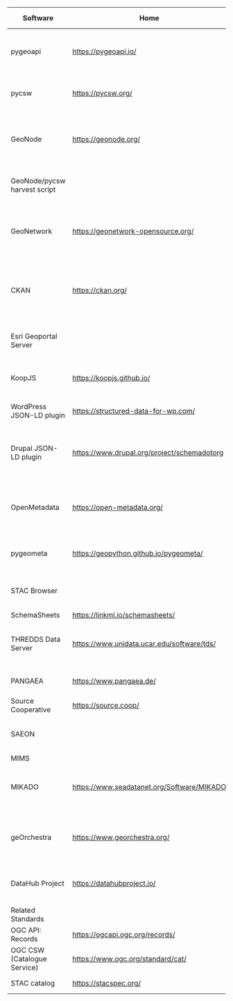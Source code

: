 |Software                    |Home                                       |Source Code repository                                                                            |License                                        |Comments                                                                                                                                                                                                                                    |Development Language                                     |Example Endpoint                                                                            |Related GitHub Issue                                                      |
|----------------------------|-------------------------------------------|--------------------------------------------------------------------------------------------------|-----------------------------------------------|--------------------------------------------------------------------------------------------------------------------------------------------------------------------------------------------------------------------------------------------|---------------------------------------------------------|--------------------------------------------------------------------------------------------|--------------------------------------------------------------------------|
|pygeoapi                    |https://pygeoapi.io/                       |https://github.com/geopython/pygeoapi                                                             |MIT license (Open Source)                      |- all pages have embedded JSON-LD - strong OGC API support, plus STAC support - lightweight Python package - version >= 0.14.0 supports MapServer MapScript - very healthy community (both in terms of develoment & private company support)|Python                                                   |https://demo.pygeoapi.io/master/collections/obs                                             |https://github.com/geopython/pygeoapi/pull/868                            |
|pycsw                       |https://pycsw.org/                         |https://github.com/geopython/pycsw                                                                |MIT license (Open Source)                      |- does not have JSON-LD support, as much development has moved to pygeoapi instead - strong OGC CSW support - very lightweight Python package - used by GeoNetwork, but can be standalone                                                   |Python                                                   |https://geonode.nodc.id/catalogue/csw                                                       |https://github.com/geopython/pycsw/issues/718                             |
|GeoNode                     |https://geonode.org/                       |https://github.com/GeoNode/geonode/                                                               |GNU General Public License (Open Source)       |- does not have JSON-LD support (but can manaual generate JSON-LD through a script: https://github.com/iodepo/odis-arch/blob/master/collection/scripts/acma-harvest.py - users like the front-end interface                                 |Java                                                     |https://geodata.benguelacc.org/                                                             |https://github.com/GeoNode/geonode/issues/6629                            |
|GeoNode/pycsw harvest script|                                           |https://github.com/iodepo/odis-arch/blob/schema-dev/code/notebooks/Exploration/ina-nodc-harvest.py|                                               |- script to generate JSON-LD from a GeoNode/pycsw endpoint                                                                                                                                                                                  |Python                                                   |                                                                                            |                                                                          |
|GeoNetwork                  |https://geonetwork-opensource.org/         |https://github.com/geonetwork/core-geonetwork/                                                    |GNU General Public License (Open Source)       |- embeds JSON-LD on all layer pages, as of GeoNetwork 4.0 release - healthy community - larger installation (not lightweight)                                                                                                               |Java                                                     |https://emodnet.ec.europa.eu/geonetwork/srv/api/records/235584a3-4592-4d56-8218-cc531f1eee4a|https://github.com/geonetwork/core-geonetwork/pull/3714                   |
|CKAN                        |https://ckan.org/                          |https://github.com/ckan/ckan                                                                      |GNU Affero General Public License (Open Source_|- requires plugin to enable JSON-LD support - plugin can be enabled for several profiles (we require the "schemaorg" profile enabled) - https://extensions.ckan.org/extension/dcat/                                                         |mainly Python for front-end, searches through Solr (Java)|https://pacificdata.org/data/dataset/7ce86d27-344d-481a-a3b4-b4e53ff60901.jsonld            |                                                                          |
|Esri Geoportal Server       |                                           |https://github.com/Esri/geoportal-server-catalog                                                  |Apache License (Open Source)                   |- no JSON-LD support - v2 works, but lacks thorough installation documentation - supports older OGC CSW standard only - 2.7.2 supports STAC catalogues                                                                                      |Java                                                     |https://portal.westcoastoceans.org/catalog/                                                 |                                                                          |
|KoopJS                      |https://koopjs.github.io/                  |https://github.com/koopjs/koop                                                                    |Apache License (Open Source)                   |- mainly used to convert data/services for use through ArcGIS clients - leverages NodeJS - has a plugin to generate JSON-LD from Esri endpoints - https://github.com/koopjs/koop-output-dcat-ap-201                                         |JavaScript                                               |                                                                                            |                                                                          |
|WordPress JSON-LD plugin    |https://structured-data-for-wp.com/        |https://github.com/ahmedkaludi/schema-and-structured-data-for-wp/                                 |$99 for 1 site license                         |- works well out-of-the-box, adds JSON-LD/schema config to WordPress backend                                                                                                                                                                |PHP                                                      |https://oceanscape.org/organisation/ocean-tracking-network/                                 |https://github.com/ahmedkaludi/schema-and-structured-data-for-wp/pull/1693|
|Drupal JSON-LD plugin       |https://www.drupal.org/project/schemadotorg|https://git.drupalcode.org/project/schemadotorg                                                   |GNU General Public License (Open Source)       |- very active repo                                                                                                                                                                                                                          |PHP                                                      |                                                                                            |                                                                          |
|OpenMetadata                |https://open-metadata.org/                 |https://github.com/open-metadata/OpenMetadata                                                     |Apache License (Open Source) or paid $10k/year |- full SaaS (Software as a Service) implementation - handles JSON schemas - pro version hosted at https://www.getcollate.io/                                                                                                                |Java (searches through Elasticsearch)                    |https://sandbox.open-metadata.org                                                           |                                                                          |
|pygeometa                   |https://geopython.github.io/pygeometa/     |https://github.com/geopython/pygeometa                                                            |MIT license (Open Source)                      |- lightweight Python package - generate metadata from simple YAML config - can be used as a plugin with pygeoapi                                                                                                                            |Python                                                   |https://github.com/geopython/pygeometa/blob/master/sample.yml                               |                                                                          |
|STAC Browser                |                                           |https://github.com/radiantearth/stac-browser                                                      |ISC license (Open Source)                      |- embeds JSON-LD on all layer pages                                                                                                                                                                                                         |JavaScript                                               |https://radiantearth.github.io/stac-browser/#/                                              |https://github.com/radiantearth/stac-spec/issues/378                      |
|SchemaSheets                |https://linkml.io/schemasheets/            |https://github.com/linkml/schemasheets/                                                           |                                               |- generate JSON-LD from Google spreadsheets                                                                                                                                                                                                 |Python                                                   |                                                                                            |                                                                          |
|THREDDS Data Server         |https://www.unidata.ucar.edu/software/tds/ |https://github.com/Unidata/tds                                                                    |BSD 3-Clause License (Open Source)             |- includes web server, to serve metadata & data access - experimental config support for JSON-LD                                                                                                                                            |Java                                                     |https://thredds.ucar.edu/thredds/catalog/catalog.html                                       |                                                                          |
|PANGAEA                     |https://www.pangaea.de/                    |https://github.com/pangaea-data-publisher/pangaeapy                                               |CC-BY license (Open)                           |- hosted free service - embeds JSON-LD in dataset pages                                                                                                                                                                                     |                                                         |                                                                                            |                                                                          |
|Source Cooperative          |https://source.coop/                       |Coming soon                                                                                       |"Open"                                         |- in development, by same group who created STAC - likely will include JSON-LD support                                                                                                                                                      |                                                         |https://demo.source.coop/                                                                   |                                                                          |
|SAEON                       |                                           |https://github.com/SAEON/                                                                         |MIT license (Open Source)                      |- includes core, server, front-end - recently added JSON-LD support                                                                                                                                                                         |Python                                                   |https://proto.saeon.ac.za/mims/catalog/                                                     |                                                                          |
|MIMS                        |                                           |                                                                                                  |                                               |                                                                                                                                                                                                                                            |                                                         |                                                                                            |                                                                          |
|MIKADO                      |https://www.seadatanet.org/Software/MIKADO |                                                                                                  |Source code is not provided / Closed           |- tool to generate ISO metadata XML files for SeaDataNet - compiled software available as free download (.zip)                                                                                                                              |Java                                                     |                                                                                            |                                                                          |
|geOrchestra                 |https://www.georchestra.org/               |https://github.com/georchestra/georchestra                                                        |GNU General Public License (Open Source)       |- based on GeoNetwork (so JSON-LD should be supported, if based on GeoNetwork version >= 4)                                                                                                                                                 |Java                                                     |https://demo.georchestra.org/datahub/search                                                 |                                                                          |
|DataHub Project             |https://datahubproject.io/                 |https://github.com/datahub-project/datahub                                                        |Apache 2.0 license                             |- based on Docker, and Java tools (ElasticSearch, Kafka) and MySQL - unknown if support for JSON-LD - architecture:   https://github.com/datahub-project/datahub/blob/master/docs/architecture/architecture.md                              |Java                                                     |https://demo.datahubproject.io                                                              |                                                                          |
|                            |                                           |                                                                                                  |                                               |                                                                                                                                                                                                                                            |                                                         |                                                                                            |                                                                          |
|Related Standards           |                                           |                                                                                                  |                                               |                                                                                                                                                                                                                                            |                                                         |                                                                                            |                                                                          |
|OGC API: Records            |https://ogcapi.ogc.org/records/            |                                                                                                  |                                               |- lots of recent backing from massive industry players (Microsoft, AmazonAWS, Esri, Planet, Google, etc)                                                                                                                                    |JSON API                                                 |https://api.weather.gc.ca/collections?f=html                                                |                                                                          |
|OGC CSW (Catalogue Service) |https://www.ogc.org/standard/cat/          |                                                                                                  |                                               |- popular standard, but industry has moved recently to OGC API instead                                                                                                                                                                      |XML                                                      |                                                                                            |                                                                          |
|STAC catalog                |https://stacspec.org/                      |useful utilties : https://github.com/planetlabs/go-stac                                           |                                               |- fast access of items through JSON endpoint - healthy community (development backed by Planet)                                                                                                                                             |JSON API                                                 |https://api.weather.gc.ca/stac/?f=json                                                      |                                                                          |
